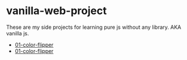 # vanilla-web-project

These are my side projects for learning pure js without any library. AKA vanilla js.

- [01-color-flipper](https://zhuoyutan.github.io/vanilla-web-project/01-color-flipper/index.html)
- [01-color-flipper](https://zhuoyutan.github.io/vanilla-web-project/02-counter/index.html)
